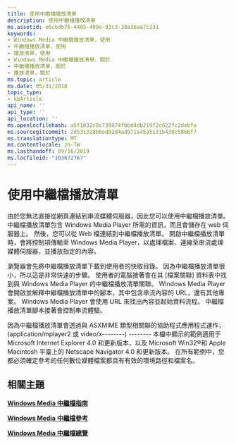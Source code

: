 ```yaml
---
title: 使用中繼檔播放清單
description: 使用中繼檔播放清單
ms.assetid: e6cbdb76-4405-409e-93c3-38a3baa7c231
keywords:
- Windows Media 中繼檔播放清單，使用
- 中繼檔播放清單，使用
- 播放清單，使用
- Windows Media 中繼檔播放清單，關於
- 中繼檔播放清單，關於
- 播放清單，關於
ms.topic: article
ms.date: 05/31/2018
topic_type:
- kbArticle
api_name: ''
api_type: ''
api_location: ''
ms.openlocfilehash: a5f1832c0c739874fbbd4db219f2c622fc2debfa
ms.sourcegitcommit: 2d531328b6ed82d4ad971a45a5131b430c5866f7
ms.translationtype: MT
ms.contentlocale: zh-TW
ms.lasthandoff: 09/16/2019
ms.locfileid: "103672767"
---
```

# <a name="using-a-metafile-playlist"></a>使用中繼檔播放清單

由於您無法直接從網頁連結到串流媒體伺服器，因此您可以使用中繼檔播放清單。 中繼檔播放清單包含 Windows Media Player 所需的資訊，而且會儲存在 web 伺服器上。 然後，您可以從 Web 檔連結到中繼檔播放清單。 開啟中繼檔播放清單時，會將控制項傳輸至 Windows Media Player，以處理檔案、連線至串流處理媒體伺服器，並播放指定的內容。

瀏覽器會先將中繼檔播放清單下載到使用者的快取目錄。 因為中繼檔播放清單很小，所以這是非常快速的步驟。 使用者的電腦接著會在其 [檔案關聯] 資料表中找到與 Windows Media Player 的中繼檔播放清單關聯。 Windows Media Player 會開啟並解釋中繼檔播放清單中的腳本，其中包含串流內容的 URL，還有其他專案。 Windows Media Player 會使用 URL 來找出內容並起始資料流程。 中繼檔播放清單腳本接著會控制串流體驗。

因為中繼檔播放清單會透過與 ASXMIME 類型相關聯的協助程式應用程式運作， (application/mplayer2 或 video/x--------) -------- 本檔中顯示的範例適用于 Microsoft Internet Explorer 4.0 和更新版本，以及 Microsoft Win32®和 Apple Macintosh 平臺上的 Netscape Navigator 4.0 和更新版本。 在所有範例中，您都必須確定參考的任何數位媒體檔案都具有有效的環境路徑和檔案名。

## <a name="related-topics"></a>相關主題

<dl> <dt>

[**Windows Media 中繼檔指南**](windows-media-metafile-guide.md)
</dt> <dt>

[**Windows Media 中繼檔參考**](windows-media-metafile-reference.md)
</dt> <dt>

[**Windows Media 中繼檔總覽**](windows-media-metafiles-overview.md)
</dt> </dl>

 

 




